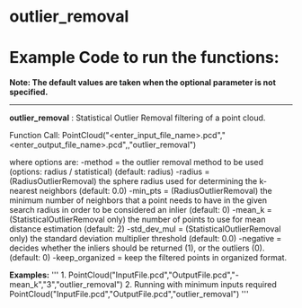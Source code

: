 # outlier\_removal

# Example Code to run the functions:

**Note: The default values are taken when the optional parameter is not specified.**
___

__outlier\_removal__ : Statistical Outlier Removal filtering of a point cloud.

Function Call: PointCloud("<enter\_input\_file\_name>.pcd","<enter\_output\_file\_name>.pcd",<options>,"outlier\_removal")


where options are:
-method 	= the outlier removal method to be used (options: radius / statistical) (default: radius)
-radius 	= (RadiusOutlierRemoval) the sphere radius used for determining the k-nearest neighbors (default: 0.0)
-min\_pts 	= (RadiusOutlierRemoval) the minimum number of neighbors that a point needs to have in the given search radius in order to be considered an inlier (default: 0)
-mean\_k 	= (StatisticalOutlierRemoval only) the number of points to use for mean distance estimation (default: 2)
-std\_dev\_mul 	= (StatisticalOutlierRemoval only) the standard deviation multiplier threshold (default: 0.0)
-negative 	= decides whether the inliers should be returned (1), or the outliers (0). (default: 0)
-keep\_organized = keep the filtered points in organized format.

__Examples:__
'''
		1. PointCloud("InputFile.pcd","OutputFile.pcd","-mean\_k","3","outlier\_removal")
		2. Running with minimum inputs required PointCloud("InputFile.pcd","OutputFile.pcd","outlier\_removal")
'''
